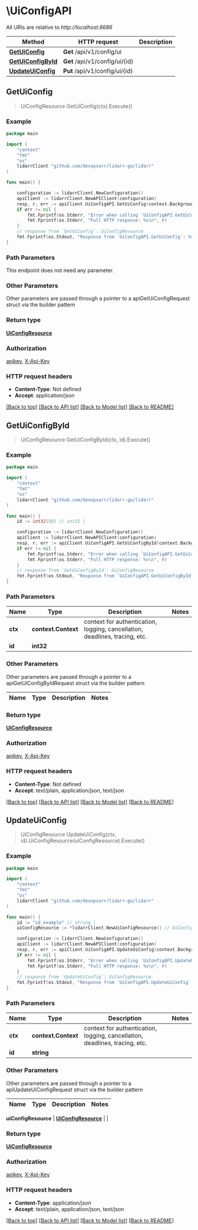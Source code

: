 # \UiConfigAPI

All URIs are relative to *http://localhost:8686*

Method | HTTP request | Description
------------- | ------------- | -------------
[**GetUiConfig**](UiConfigAPI.md#GetUiConfig) | **Get** /api/v1/config/ui | 
[**GetUiConfigById**](UiConfigAPI.md#GetUiConfigById) | **Get** /api/v1/config/ui/{id} | 
[**UpdateUiConfig**](UiConfigAPI.md#UpdateUiConfig) | **Put** /api/v1/config/ui/{id} | 



## GetUiConfig

> UiConfigResource GetUiConfig(ctx).Execute()



### Example

```go
package main

import (
	"context"
	"fmt"
	"os"
	lidarrClient "github.com/devopsarr/lidarr-go/lidarr"
)

func main() {

	configuration := lidarrClient.NewConfiguration()
	apiClient := lidarrClient.NewAPIClient(configuration)
	resp, r, err := apiClient.UiConfigAPI.GetUiConfig(context.Background()).Execute()
	if err != nil {
		fmt.Fprintf(os.Stderr, "Error when calling `UiConfigAPI.GetUiConfig``: %v\n", err)
		fmt.Fprintf(os.Stderr, "Full HTTP response: %v\n", r)
	}
	// response from `GetUiConfig`: UiConfigResource
	fmt.Fprintf(os.Stdout, "Response from `UiConfigAPI.GetUiConfig`: %v\n", resp)
}
```

### Path Parameters

This endpoint does not need any parameter.

### Other Parameters

Other parameters are passed through a pointer to a apiGetUiConfigRequest struct via the builder pattern


### Return type

[**UiConfigResource**](UiConfigResource.md)

### Authorization

[apikey](../README.md#apikey), [X-Api-Key](../README.md#X-Api-Key)

### HTTP request headers

- **Content-Type**: Not defined
- **Accept**: application/json

[[Back to top]](#) [[Back to API list]](../README.md#documentation-for-api-endpoints)
[[Back to Model list]](../README.md#documentation-for-models)
[[Back to README]](../README.md)


## GetUiConfigById

> UiConfigResource GetUiConfigById(ctx, id).Execute()



### Example

```go
package main

import (
	"context"
	"fmt"
	"os"
	lidarrClient "github.com/devopsarr/lidarr-go/lidarr"
)

func main() {
	id := int32(56) // int32 | 

	configuration := lidarrClient.NewConfiguration()
	apiClient := lidarrClient.NewAPIClient(configuration)
	resp, r, err := apiClient.UiConfigAPI.GetUiConfigById(context.Background(), id).Execute()
	if err != nil {
		fmt.Fprintf(os.Stderr, "Error when calling `UiConfigAPI.GetUiConfigById``: %v\n", err)
		fmt.Fprintf(os.Stderr, "Full HTTP response: %v\n", r)
	}
	// response from `GetUiConfigById`: UiConfigResource
	fmt.Fprintf(os.Stdout, "Response from `UiConfigAPI.GetUiConfigById`: %v\n", resp)
}
```

### Path Parameters


Name | Type | Description  | Notes
------------- | ------------- | ------------- | -------------
**ctx** | **context.Context** | context for authentication, logging, cancellation, deadlines, tracing, etc.
**id** | **int32** |  | 

### Other Parameters

Other parameters are passed through a pointer to a apiGetUiConfigByIdRequest struct via the builder pattern


Name | Type | Description  | Notes
------------- | ------------- | ------------- | -------------


### Return type

[**UiConfigResource**](UiConfigResource.md)

### Authorization

[apikey](../README.md#apikey), [X-Api-Key](../README.md#X-Api-Key)

### HTTP request headers

- **Content-Type**: Not defined
- **Accept**: text/plain, application/json, text/json

[[Back to top]](#) [[Back to API list]](../README.md#documentation-for-api-endpoints)
[[Back to Model list]](../README.md#documentation-for-models)
[[Back to README]](../README.md)


## UpdateUiConfig

> UiConfigResource UpdateUiConfig(ctx, id).UiConfigResource(uiConfigResource).Execute()



### Example

```go
package main

import (
	"context"
	"fmt"
	"os"
	lidarrClient "github.com/devopsarr/lidarr-go/lidarr"
)

func main() {
	id := "id_example" // string | 
	uiConfigResource := *lidarrClient.NewUiConfigResource() // UiConfigResource |  (optional)

	configuration := lidarrClient.NewConfiguration()
	apiClient := lidarrClient.NewAPIClient(configuration)
	resp, r, err := apiClient.UiConfigAPI.UpdateUiConfig(context.Background(), id).UiConfigResource(uiConfigResource).Execute()
	if err != nil {
		fmt.Fprintf(os.Stderr, "Error when calling `UiConfigAPI.UpdateUiConfig``: %v\n", err)
		fmt.Fprintf(os.Stderr, "Full HTTP response: %v\n", r)
	}
	// response from `UpdateUiConfig`: UiConfigResource
	fmt.Fprintf(os.Stdout, "Response from `UiConfigAPI.UpdateUiConfig`: %v\n", resp)
}
```

### Path Parameters


Name | Type | Description  | Notes
------------- | ------------- | ------------- | -------------
**ctx** | **context.Context** | context for authentication, logging, cancellation, deadlines, tracing, etc.
**id** | **string** |  | 

### Other Parameters

Other parameters are passed through a pointer to a apiUpdateUiConfigRequest struct via the builder pattern


Name | Type | Description  | Notes
------------- | ------------- | ------------- | -------------

 **uiConfigResource** | [**UiConfigResource**](UiConfigResource.md) |  | 

### Return type

[**UiConfigResource**](UiConfigResource.md)

### Authorization

[apikey](../README.md#apikey), [X-Api-Key](../README.md#X-Api-Key)

### HTTP request headers

- **Content-Type**: application/json
- **Accept**: text/plain, application/json, text/json

[[Back to top]](#) [[Back to API list]](../README.md#documentation-for-api-endpoints)
[[Back to Model list]](../README.md#documentation-for-models)
[[Back to README]](../README.md)

